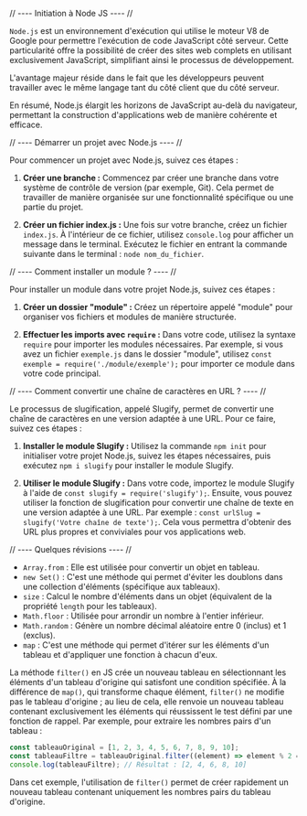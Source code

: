 // ---- Initiation à Node JS ---- //

`Node.js` est un environnement d'exécution qui utilise le moteur V8 de Google pour permettre l'exécution de code JavaScript côté serveur. Cette particularité offre la possibilité de créer des sites web complets en utilisant exclusivement JavaScript, simplifiant ainsi le processus de développement.

L'avantage majeur réside dans le fait que les développeurs peuvent travailler avec le même langage tant du côté client que du côté serveur.

En résumé, Node.js élargit les horizons de JavaScript au-delà du navigateur, permettant la construction d'applications web de manière cohérente et efficace.

// ---- Démarrer un projet avec Node.js ---- //

Pour commencer un projet avec Node.js, suivez ces étapes :

1. **Créer une branche :**
   Commencez par créer une branche dans votre système de contrôle de version (par exemple, Git). Cela permet de travailler de manière organisée sur une fonctionnalité spécifique ou une partie du projet.

2. **Créer un fichier index.js :**
   Une fois sur votre branche, créez un fichier `index.js`. À l'intérieur de ce fichier, utilisez `console.log` pour afficher un message dans le terminal. Exécutez le fichier en entrant la commande suivante dans le terminal : `node nom_du_fichier`.

// ---- Comment installer un module ? ---- //

Pour installer un module dans votre projet Node.js, suivez ces étapes :

1. **Créer un dossier "module" :**
   Créez un répertoire appelé "module" pour organiser vos fichiers et modules de manière structurée.

2. **Effectuer les imports avec `require` :**
   Dans votre code, utilisez la syntaxe `require` pour importer les modules nécessaires. Par exemple, si vous avez un fichier `exemple.js` dans le dossier "module", utilisez `const exemple = require('./module/exemple');` pour importer ce module dans votre code principal.

// ---- Comment convertir une chaîne de caractères en URL ? ---- //

Le processus de slugification, appelé Slugify, permet de convertir une chaîne de caractères en une version adaptée à une URL. Pour ce faire, suivez ces étapes :

1. **Installer le module Slugify :**
   Utilisez la commande `npm init` pour initialiser votre projet Node.js, suivez les étapes nécessaires, puis exécutez `npm i slugify` pour installer le module Slugify.

2. **Utiliser le module Slugify :**
   Dans votre code, importez le module Slugify à l'aide de `const slugify = require('slugify');`. Ensuite, vous pouvez utiliser la fonction de slugification pour convertir une chaîne de texte en une version adaptée à une URL. Par exemple : `const urlSlug = slugify('Votre chaîne de texte');`. Cela vous permettra d'obtenir des URL plus propres et conviviales pour vos applications web.

// ---- Quelques révisions ---- //

- `Array.from` : Elle est utilisée pour convertir un objet en tableau.
- `new Set()` : C'est une méthode qui permet d'éviter les doublons dans une collection d'éléments (spécifique aux tableaux).
- `size` : Calcul le nombre d'éléments dans un objet (équivalent de la propriété `length` pour les tableaux).
- `Math.floor` : Utilisée pour arrondir un nombre à l'entier inférieur.
- `Math.random` : Génère un nombre décimal aléatoire entre 0 (inclus) et 1 (exclus).
- `map` : C'est une méthode qui permet d'itérer sur les éléments d'un tableau et d'appliquer une fonction à chacun d'eux.

La méthode `filter()` en JS crée un nouveau tableau en sélectionnant les éléments d'un tableau d'origine qui satisfont une condition spécifiée. À la différence de `map()`, qui transforme chaque élément, `filter()` ne modifie pas le tableau d'origine ; au lieu de cela, elle renvoie un nouveau tableau contenant exclusivement les éléments qui réussissent le test défini par une fonction de rappel. Par exemple, pour extraire les nombres pairs d'un tableau :

```js
const tableauOriginal = [1, 2, 3, 4, 5, 6, 7, 8, 9, 10];
const tableauFiltre = tableauOriginal.filter((element) => element % 2 === 0);
console.log(tableauFiltre); // Résultat : [2, 4, 6, 8, 10]
```

Dans cet exemple, l'utilisation de `filter()` permet de créer rapidement un nouveau tableau contenant uniquement les nombres pairs du tableau d'origine.
